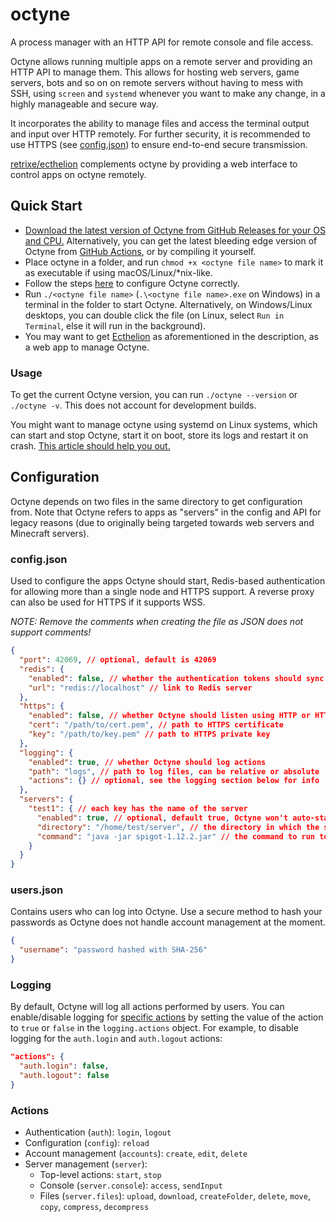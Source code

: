 # octyne

A process manager with an HTTP API for remote console and file access.

Octyne allows running multiple apps on a remote server and providing an HTTP API to manage them. This allows for hosting web servers, game servers, bots and so on on remote servers without having to mess with SSH, using `screen` and `systemd` whenever you want to make any change, in a highly manageable and secure way.

It incorporates the ability to manage files and access the terminal output and input over HTTP remotely. For further security, it is recommended to use HTTPS (see [config.json](#configjson)) to ensure end-to-end secure transmission.

[retrixe/ecthelion](https://github.com/retrixe/ecthelion) complements octyne by providing a web interface to control apps on octyne remotely.

## Quick Start

- [Download the latest version of Octyne from GitHub Releases for your OS and CPU.](https://github.com/retrixe/octyne/releases/latest) Alternatively, you can get the latest bleeding edge version of Octyne from [GitHub Actions](https://github.com/retrixe/octyne/actions?query=branch%3Amain), or by compiling it yourself.
- Place octyne in a folder, and run `chmod +x <octyne file name>` to mark it as executable if using macOS/Linux/*nix-like.
- Follow the steps [here](https://github.com/retrixe/octyne#configuration) to configure Octyne correctly.
- Run `./<octyne file name>` (`.\<octyne file name>.exe` on Windows) in a terminal in the folder to start Octyne. Alternatively, on Windows/Linux desktops, you can double click the file (on Linux, select `Run in Terminal`, else it will run in the background).
- You may want to get [Ecthelion](https://github.com/retrixe/ecthelion) as aforementioned in the description, as a web app to manage Octyne.

### Usage

To get the current Octyne version, you can run `./octyne --version` or `./octyne -v`. This does not account for development builds.

You might want to manage octyne using systemd on Linux systems, which can start and stop Octyne, start it on boot, store its logs and restart it on crash. [This article should help you out.](https://medium.com/@benmorel/creating-a-linux-service-with-systemd-611b5c8b91d6)

## Configuration

Octyne depends on two files in the same directory to get configuration from. Note that Octyne refers to apps as "servers" in the config and API for legacy reasons (due to originally being targeted towards web servers and Minecraft servers).

### config.json

Used to configure the apps Octyne should start, Redis-based authentication for allowing more than a single node and HTTPS support. A reverse proxy can also be used for HTTPS if it supports WSS.

*NOTE: Remove the comments when creating the file as JSON does not support comments!*

```json
{
  "port": 42069, // optional, default is 42069
  "redis": {
    "enabled": false, // whether the authentication tokens should sync to Redis for more than 1 node
    "url": "redis://localhost" // link to Redis server
  },
  "https": {
    "enabled": false, // whether Octyne should listen using HTTP or HTTPS
    "cert": "/path/to/cert.pem", // path to HTTPS certificate
    "key": "/path/to/key.pem" // path to HTTPS private key
  },
  "logging": {
    "enabled": true, // whether Octyne should log actions
    "path": "logs", // path to log files, can be relative or absolute
    "actions": {} // optional, see the logging section below for info
  },
  "servers": {
    "test1": { // each key has the name of the server
      "enabled": true, // optional, default true, Octyne won't auto-start when false
      "directory": "/home/test/server", // the directory in which the server is located
      "command": "java -jar spigot-1.12.2.jar" // the command to run to start the server
    }
  }
}
```

### users.json

Contains users who can log into Octyne. Use a secure method to hash your passwords as Octyne does not handle account management at the moment.

```json
{
  "username": "password hashed with SHA-256"
}
```

### Logging

By default, Octyne will log all actions performed by users. You can enable/disable logging for [specific actions](#actions) by setting the value of the action to `true` or `false` in the `logging.actions` object. For example, to disable logging for the `auth.login` and `auth.logout` actions:

```json
"actions": {
  "auth.login": false,
  "auth.logout": false
}
```

### Actions

- Authentication (`auth`): `login`, `logout`
- Configuration (`config`): `reload`
- Account management (`accounts`): `create`, `edit`, `delete`
- Server management (`server`):
  - Top-level actions: `start`, `stop`
  - Console (`server.console`): `access`, `sendInput`
  - Files (`server.files`): `upload`, `download`, `createFolder`, `delete`, `move`, `copy`, `compress`, `decompress`
